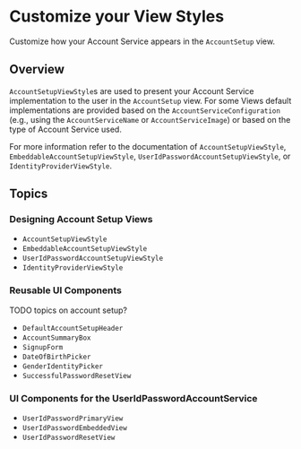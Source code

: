 # Customize your View Styles

Customize how your Account Service appears in the ``AccountSetup`` view.

<!--
                  
This source file is part of the Spezi open-source project

SPDX-FileCopyrightText: 2023 Stanford University and the project authors (see CONTRIBUTORS.md)

SPDX-License-Identifier: MIT
             
-->

## Overview

``AccountSetupViewStyle``s are used to present your Account Service implementation to the user in the ``AccountSetup`` view.
For some Views default implementations are provided based on the ``AccountServiceConfiguration``
(e.g., using the ``AccountServiceName`` or ``AccountServiceImage``) or based on the type of Account Service used.

For more information refer to the documentation of ``AccountSetupViewStyle``, ``EmbeddableAccountSetupViewStyle``, ``UserIdPasswordAccountSetupViewStyle``,
or ``IdentityProviderViewStyle``.

## Topics 

### Designing Account Setup Views

- ``AccountSetupViewStyle``
- ``EmbeddableAccountSetupViewStyle``
- ``UserIdPasswordAccountSetupViewStyle``
- ``IdentityProviderViewStyle``

### Reusable UI Components

TODO topics on account setup?
- ``DefaultAccountSetupHeader``
- ``AccountSummaryBox``
- ``SignupForm``
- ``DateOfBirthPicker``
- ``GenderIdentityPicker``
- ``SuccessfulPasswordResetView``

### UI Components for the UserIdPasswordAccountService

- ``UserIdPasswordPrimaryView``
- ``UserIdPasswordEmbeddedView``
- ``UserIdPasswordResetView``
